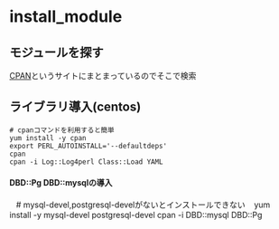 # install_module

## モジュールを探す
[CPAN](http://search.cpan.org/)というサイトにまとまっているのでそこで検索


## ライブラリ導入(centos)
    # cpanコマンドを利用すると簡単
    yum install -y cpan
    export PERL_AUTOINSTALL='--defaultdeps'
    cpan
    cpan -i Log::Log4perl Class::Load YAML

#### DBD::Pg DBD::mysqlの導入
    # mysql-devel,postgresql-develがないとインストールできない
    yum install -y mysql-devel postgresql-devel
    cpan -i DBD::mysql DBD::Pg
